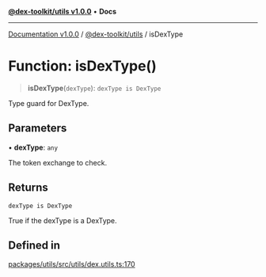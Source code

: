 [**@dex-toolkit/utils v1.0.0**](../README.md) • **Docs**

***

[Documentation v1.0.0](../../../packages.md) / [@dex-toolkit/utils](../README.md) / isDexType

# Function: isDexType()

> **isDexType**(`dexType`): `dexType is DexType`

Type guard for DexType.

## Parameters

• **dexType**: `any`

The token exchange to check.

## Returns

`dexType is DexType`

True if the dexType is a DexType.

## Defined in

[packages/utils/src/utils/dex.utils.ts:170](https://github.com/niZmosis/dex-toolkit/blob/3d8b41b44787b30fbea5de3ab4737662ffb61bc8/packages/utils/src/utils/dex.utils.ts#L170)
